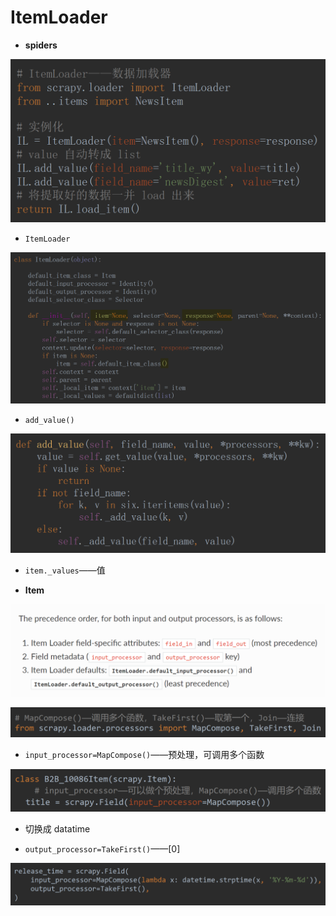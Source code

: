 # ItemLoader

- <strong>spiders</strong>

![1562577588416](ItemLoader.assets/1562577588416.png)

- `ItemLoader`

![1562577021268](ItemLoader.assets/1562577021268.png)

- `add_value()`

![1562578347169](ItemLoader.assets/1562578347169.png)

- `item._values`——值



- <strong>Item</strong>

![1564054293326](ItemLoader.assets/1564054293326.png)

![1564054409492](ItemLoader.assets/1564054409492.png)

- `input_processor=MapCompose()`——预处理，可调用多个函数

![1564054420002](ItemLoader.assets/1564054420002.png)

- 切换成 datatime

- `output_processor=TakeFirst()`——[0]

![1564110491447](ItemLoader.assets/1564110491447.png)